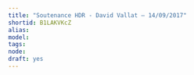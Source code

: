 ```yaml
---
title: "Soutenance HDR - David Vallat – 14/09/2017"
shortid: B1LAKVKcZ
alias: 
model: 
tags: 
node: 
draft: yes
--- 
```

 